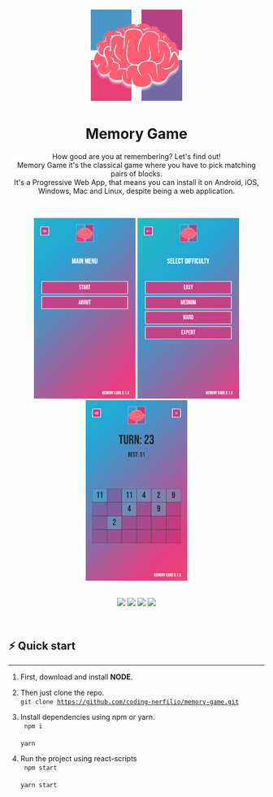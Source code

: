 <p align="center">
<img src="https://github.com/coding-nerfilio/memory-game/blob/e0c06f75ede09722c4352755394defda5a68aeab/public/logo192.png?raw=true" />
</p>

<p>
    <h1 align="center">Memory Game</h1>
    <p align="center">
        How good are you at remembering? Let's find out!<br>
        Memory Game it's the classical game where you have to pick matching pairs of blocks.<br>
        It's a Progressive Web App, that means you can install it on Android, iOS, Windows, Mac and Linux, despite being a web application.
    </p>
</p>
<br>
<p align="center">
    <img src="./docs/1.png" width="200">
    <img src="./docs/2.png" width="200">
    <img src="./docs/3.png" width="200">
    <br>
    <br>
</p>
<p align="center">
    <img src="https://img.shields.io/badge/react-%2320232a.svg?style=for-the-badge&logo=react&logoColor=%2361DAFB">
    <img src="https://img.shields.io/badge/typescript-%23007ACC.svg?style=for-the-badge&logo=typescript&logoColor=white">
    <img src="https://img.shields.io/badge/React_Router-CA4245?style=for-the-badge&logo=react-router&logoColor=white">
    <img src="https://img.shields.io/badge/bootstrap-%23563D7C.svg?style=for-the-badge&logo=bootstrap&logoColor=white">
</p>
<br>

## ⚡️ Quick start

---

1. First, download and install **NODE**.

2. Then just clone the repo. <br>
   <code>git clone https://github.com/coding-nerfilio/memory-game.git</code>

3. Install dependencies using npm or yarn.<br>
   <code>
   npm i <br>
   yarn
   </code>

4. Run the project using react-scripts <br>
   <code>
   npm start<br>
   yarn start
   </code>
